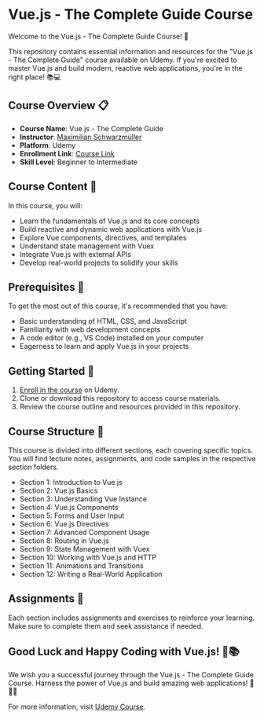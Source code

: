 # Vue.js - The Complete Guide Course

Welcome to the Vue.js - The Complete Guide Course! 🚀

This repository contains essential information and resources for the "Vue.js - The Complete Guide" course available on Udemy. If you're excited to master Vue.js and build modern, reactive web applications, you're in the right place! 📚💻

## Course Overview 📋

- **Course Name**: Vue.js - The Complete Guide
- **Instructor**: [Maximilian Schwarzmüller](https://www.udemy.com/user/maximilian-schwarzmuller/)
- **Platform**: Udemy
- **Enrollment Link**: [Course Link](https://www.udemy.com/course/vuejs-2-the-complete-guide/)
- **Skill Level**: Beginner to Intermediate

## Course Content 📔

In this course, you will:

- Learn the fundamentals of Vue.js and its core concepts
- Build reactive and dynamic web applications with Vue.js
- Explore Vue components, directives, and templates
- Understand state management with Vuex
- Integrate Vue.js with external APIs
- Develop real-world projects to solidify your skills

## Prerequisites 🧩

To get the most out of this course, it's recommended that you have:

- Basic understanding of HTML, CSS, and JavaScript
- Familiarity with web development concepts
- A code editor (e.g., VS Code) installed on your computer
- Eagerness to learn and apply Vue.js in your projects

## Getting Started 🏁

1. [Enroll in the course](https://www.udemy.com/course/vuejs-2-the-complete-guide/) on Udemy.
2. Clone or download this repository to access course materials.
3. Review the course outline and resources provided in this repository.

## Course Structure 🏫

This course is divided into different sections, each covering specific topics. You will find lecture notes, assignments, and code samples in the respective section folders.

- Section 1: Introduction to Vue.js
- Section 2: Vue.js Basics
- Section 3: Understanding Vue Instance
- Section 4: Vue.js Components
- Section 5: Forms and User Input
- Section 6: Vue.js Directives
- Section 7: Advanced Component Usage
- Section 8: Routing in Vue.js
- Section 9: State Management with Vuex
- Section 10: Working with Vue.js and HTTP
- Section 11: Animations and Transitions
- Section 12: Writing a Real-World Application

## Assignments 📝

Each section includes assignments and exercises to reinforce your learning. Make sure to complete them and seek assistance if needed.

## Good Luck and Happy Coding with Vue.js! 🤞📚

We wish you a successful journey through the Vue.js - The Complete Guide Course. Harness the power of Vue.js and build amazing web applications! 💪👨‍💻



For more information, visit [Udemy Course](https://www.udemy.com/course/vuejs-2-the-complete-guide/).
